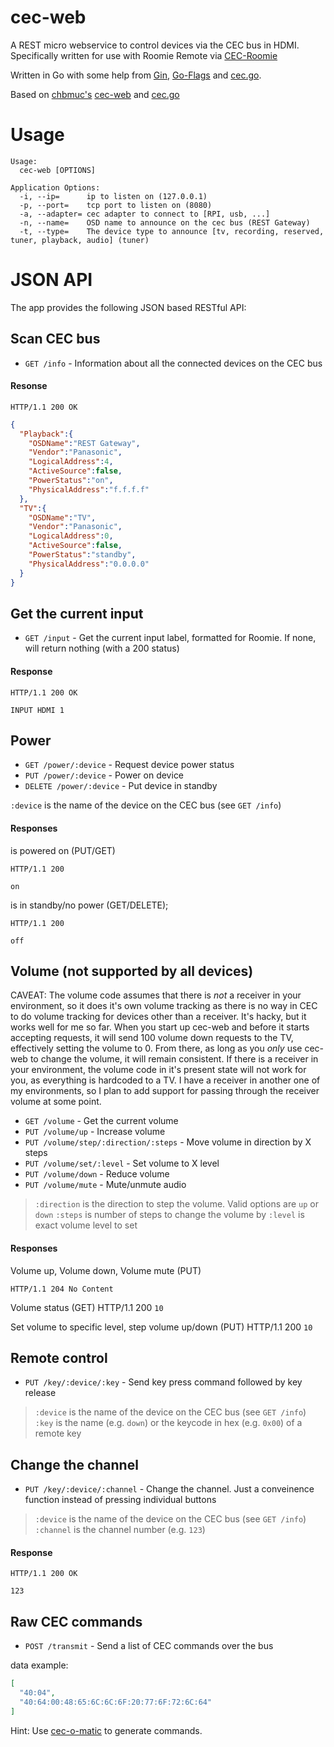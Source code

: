 cec-web
=======

A REST micro webservice to control devices via the CEC bus in HDMI. Specifically written for use with Roomie Remote via [CEC-Roomie](http://github.com/robbiet480/CEC-Roomie)

Written in Go with some help from [Gin](http://gin-gonic.github.io/gin/), [Go-Flags](https://github.com/jessevdk/go-flags) and [cec.go](https://github.com/robbiet480/cec).

Based on [chbmuc's](http://github.com/chbmuc) [cec-web](https://github.com/chbmuc/cec-web) and [cec.go](https://github.com/chbmuc/cec)

Usage
=====

    Usage:
      cec-web [OPTIONS]
    
    Application Options:
      -i, --ip=      ip to listen on (127.0.0.1)
      -p, --port=    tcp port to listen on (8080)
      -a, --adapter= cec adapter to connect to [RPI, usb, ...]
      -n, --name=    OSD name to announce on the cec bus (REST Gateway)
      -t, --type=    The device type to announce [tv, recording, reserved, tuner, playback, audio] (tuner)


JSON API
========

The app provides the following JSON based RESTful API:

## Scan CEC bus

* ``GET /info`` - Information about all the connected devices on the CEC bus

#### Resonse

    HTTP/1.1 200 OK

```json
{
  "Playback":{
    "OSDName":"REST Gateway",
    "Vendor":"Panasonic",
    "LogicalAddress":4,
    "ActiveSource":false,
    "PowerStatus":"on",
    "PhysicalAddress":"f.f.f.f"
  },
  "TV":{
    "OSDName":"TV",
    "Vendor":"Panasonic",
    "LogicalAddress":0,
    "ActiveSource":false,
    "PowerStatus":"standby",
    "PhysicalAddress":"0.0.0.0"
  }
}
```

## Get the current input

* ``GET /input`` - Get the current input label, formatted for Roomie. If none, will return nothing (with a 200 status)

#### Response

    HTTP/1.1 200 OK
`INPUT HDMI 1`

## Power

* ``GET /power/:device`` - Request device power status
* ``PUT /power/:device`` - Power on device
* ``DELETE /power/:device`` - Put device in standby

``:device`` is the name of the device on the CEC bus (see ``GET /info``)

#### Responses

is powered on (PUT/GET)

    HTTP/1.1 200
`on`

is in standby/no power (GET/DELETE);

    HTTP/1.1 200
`off`

## Volume (not supported by all devices)

CAVEAT: The volume code assumes that there is _not_ a receiver in your environment, so it does it's own volume tracking as there is no way in CEC to do volume tracking for devices other than a receiver. It's hacky, but it works well for me so far. When you start up cec-web and before it starts accepting requests, it will send 100 volume down requests to the TV, effectively setting the volume to 0. From there, as long as you *only* use cec-web to change the volume, it will remain consistent. If there is a receiver in your environment, the volume code in it's present state will not work for you, as everything is hardcoded to a TV. I have a receiver in another one of my environments, so I plan to add support for passing through the receiver volume at some point.

* ``GET /volume`` - Get the current volume
* ``PUT /volume/up`` - Increase volume
* ``PUT /volume/step/:direction/:steps`` - Move volume in direction by X steps
* ``PUT /volume/set/:level`` - Set volume to X level
* ``PUT /volume/down`` - Reduce volume
* ``PUT /volume/mute`` - Mute/unmute audio

> ``:direction`` is the direction to step the volume. Valid options are `up` or `down`
> ``:steps`` is number of steps to change the volume by
> ``:level`` is exact volume level to set

#### Responses

Volume up, Volume down, Volume mute (PUT)

    HTTP/1.1 204 No Content

Volume status (GET)
    HTTP/1.1 200
`10`

Set volume to specific level, step volume up/down (PUT)
    HTTP/1.1 200
`10`

## Remote control

* ``PUT /key/:device/:key`` - Send key press command followed by key release

> ``:device`` is the name of the device on the CEC bus (see ``GET /info``)
> ``:key`` is the name (e.g. ``down``) or the keycode in hex (e.g. ``0x00``) of a remote key

## Change the channel

* ``PUT /key/:device/:channel`` - Change the channel. Just a conveinence function instead of pressing individual buttons

> ``:device`` is the name of the device on the CEC bus (see ``GET /info``)
> ``:channel`` is the channel number (e.g. ``123``)

#### Response

    HTTP/1.1 200 OK
`123`

## Raw CEC commands

* ``POST /transmit`` - Send a list of CEC commands over the bus

data example:
```json
[
  "40:04",
  "40:64:00:48:65:6C:6C:6F:20:77:6F:72:6C:64"
]
```

Hint: Use [cec-o-matic](http://www.cec-o-matic.com/) to generate commands.
